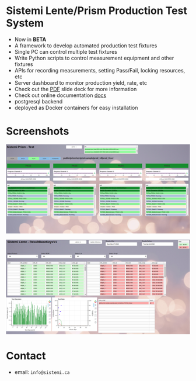 # Sistemi Lente/Prism Production Test System

* Now in **BETA**
* A framework to develop automated production test fixtures
* Single PC can control multiple test fixtures
* Write Python scripts to control measurement equipment and other fixtures
* APIs for recording measurements, setting Pass/Fail, locking resources, etc
* Server dashboard to monitor production yield, rate, etc
* Check out the [PDF](https://github.com/sistemicorp/scripts/blob/master/Sistemi_Overview_01.pdf) slide deck for more information
* Check out online documentation [docs](https://sistemicorp.github.io/scripts/docs)
* postgresql backend
* deployed as Docker containers for easy installation

# Screenshots
![prism_1](docs/source/_static/Screenshot_test_01.png)

![prism_2](docs/source/_static/Screenshot_lente_dashboard_01.png)

    
# Contact
* email: `info@sistemi.ca`
